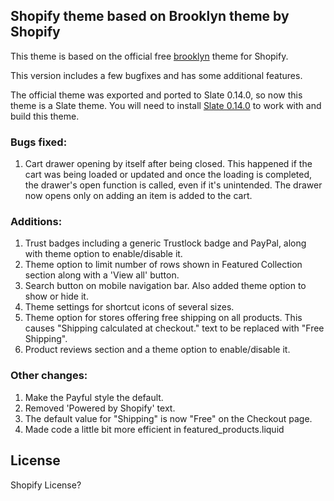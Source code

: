 ## Shopify theme based on Brooklyn theme by Shopify

This theme is based on the official free [brooklyn](https://themes.shopify.com/themes/brooklyn) theme for Shopify.

This version includes a few bugfixes and has some additional features.

The official theme was exported and ported to Slate 0.14.0, so now this theme is a Slate theme. You will need to install [Slate 0.14.0](https://shopify.github.io/slate/docs/0.14.0/) to work with and build this theme.


### Bugs fixed:

1. Cart drawer opening by itself after being closed. This happened if the cart was being loaded or updated and once the loading is completed, the drawer's open function is called, even if it's unintended. The drawer now opens only on adding an item is added to the cart.

### Additions:

1. Trust badges including a generic Trustlock badge and PayPal, along with theme option to enable/disable it.
2. Theme option to limit number of rows shown in Featured Collection section along with a 'View all' button.
3. Search button on mobile navigation bar. Also added theme option to show or hide it.
4. Theme settings for shortcut icons of several sizes.
5. Theme option for stores offering free shipping on all products. This causes "Shipping calculated at checkout." text to be replaced with "Free Shipping".
6. Product reviews section and a theme option to enable/disable it.

### Other changes:

1. Make the Payful style the default.
2. Removed 'Powered by Shopify' text.
3. The default value for "Shipping" is now "Free" on the Checkout page.
4. Made code a little bit more efficient in featured_products.liquid


## License
Shopify License?
